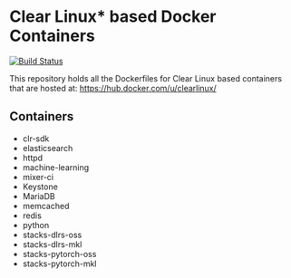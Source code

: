 Clear Linux* based Docker Containers
====================================
[![Build Status](https://travis-ci.org/clearlinux/dockerfiles.svg?branch=master)](https://travis-ci.org/clearlinux/dockerfiles)

This repository holds all the Dockerfiles for Clear Linux based containers that are hosted at:
https://hub.docker.com/u/clearlinux/

Containers
----------
- clr-sdk
- elasticsearch
- httpd
- machine-learning
- mixer-ci
- Keystone
- MariaDB
- memcached
- redis
- python
- stacks-dlrs-oss
- stacks-dlrs-mkl
- stacks-pytorch-oss
- stacks-pytorch-mkl

